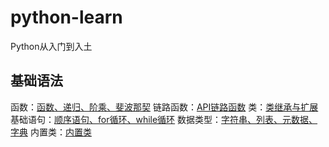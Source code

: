 # python-learn
Python从入门到入土
## 基础语法
函数：[函数、递归、阶乘、斐波那契](com/zjq/python/base/func.py)
链路函数：[API链路函数](com/zjq/python/base/api_func.py)
类：[类继承与扩展](com/zjq/python/base/classuse)
基础语句：[顺序语句、for循环、while循环](com/zjq/python/base/statement.py)
数据类型：[字符串、列表、元数据、字典](com/zjq/python/base/data_type.py)
内置类：[内置类](com/zjq/python/base/inner_class.py)

